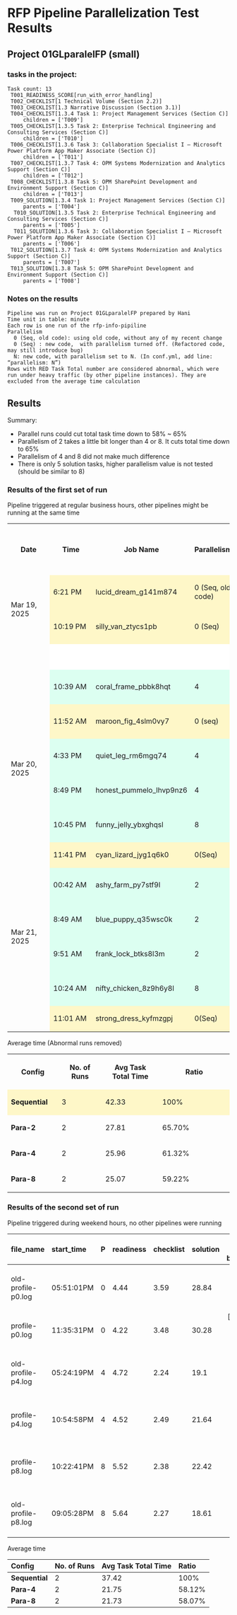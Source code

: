 # RFP Pipeline Parallelization Test Results

## Project 01GLparalelFP (small)

### tasks in the project:

```
Task count: 13
 T001_READINESS_SCORE[run_with_error_handling]
 T002_CHECKLIST[1 Technical Volume (Section 2.2)]
 T003_CHECKLIST[1.3 Narrative Discussion (Section 3.1)]
 T004_CHECKLIST[1.3.4 Task 1: Project Management Services (Section C)]
     children = ['T009']
 T005_CHECKLIST[1.3.5 Task 2: Enterprise Technical Engineering and Consulting Services (Section C)]
     children = ['T010']
 T006_CHECKLIST[1.3.6 Task 3: Collaboration Specialist I – Microsoft Power Platform App Maker Associate (Section C)]
     children = ['T011']
 T007_CHECKLIST[1.3.7 Task 4: OPM Systems Modernization and Analytics Support (Section C)]
     children = ['T012']
 T008_CHECKLIST[1.3.8 Task 5: OPM SharePoint Development and Environment Support (Section C)]
     children = ['T013']
 T009_SOLUTION[1.3.4 Task 1: Project Management Services (Section C)]
     parents = ['T004']
  T010_SOLUTION[1.3.5 Task 2: Enterprise Technical Engineering and Consulting Services (Section C)]
     parents = ['T005']
  T011_SOLUTION[1.3.6 Task 3: Collaboration Specialist I – Microsoft Power Platform App Maker Associate (Section C)]
     parents = ['T006']
 T012_SOLUTION[1.3.7 Task 4: OPM Systems Modernization and Analytics Support (Section C)]
     parents = ['T007']
 T013_SOLUTION[1.3.8 Task 5: OPM SharePoint Development and Environment Support (Section C)]
     parents = ['T008']
```
### Notes on the results

```
Pipeline was run on Project 01GLparalelFP prepared by Hani
Time unit in table: minute
Each row is one run of the rfp-info-pipiline
Parallelism
  0 (Seq, old code): using old code, without any of my recent change
  0 (Seq) : new code,  with parallelism turned off. (Refactored code, may still introduce bug)
  N: new code, with parallelism set to N. (In conf.yml, add line: “parallelism: N”)
Rows with RED Task Total number are considered abnormal, which were run under heavy traffic (by other pipeline instances). They are excluded from the average time calculation
```

## Results
Summary:
- Parallel runs could cut total task time down to 58% ~ 65%
- Parallelism of 2 takes a little bit longer than 4 or 8. It cuts total time down to 65%
- Parallelism of 4 and 8 did not make much difference
- There is only 5 solution tasks, higher parallelism value is not tested (should be similar to 8)

### Results of the first set of run 
Pipeline triggered at regular business hours, other pipelines might be running at the same time

<table data-testid="renderer-table" data-number-column="false" data-table-width="1800" data-layout="center"><colgroup><col style="width: 52px;"><col style="width: 63px;"><col style="width: 153px;"><col style="width: 115px;"><col style="width: 93px;"><col style="width: 89px;"><col style="width: 200px;"><col style="width: 127px;"><col style="width: 90px;"><col style="width: 82px;"></colgroup><tbody><tr><th rowspan="1" colspan="1" colorname="" class="ak-renderer-tableHeader-sortable-column__wrapper" data-colwidth="88" aria-sort="none"><div class="ak-renderer-tableHeader-sortable-column"><p data-renderer-start-pos="2046"><strong data-renderer-mark="true">Date</strong></p><figure class="ak-renderer-tableHeader-sorting-icon__wrapper ak-renderer-tableHeader-sorting-icon__no-order"><div role="presentation"><div class="ak-renderer-tableHeader-sorting-icon  ak-renderer-tableHeader-sorting-icon__not-allowed  cc-nnufw" role="button" tabindex="-1" aria-label="You can't sort a table with merged cells" aria-disabled="true" aria-hidden="true"><div class="sorting-icon-svg__not-allowed ak-renderer-tableHeader-sorting-icon-inactive cc-37vp66"><div class="cc-5gbtdb"></div></div></div></div></figure></div></th><th rowspan="1" colspan="1" colorname="" class="ak-renderer-tableHeader-sortable-column__wrapper" data-colwidth="106" aria-sort="none"><div class="ak-renderer-tableHeader-sortable-column"><p data-renderer-start-pos="2054"><strong data-renderer-mark="true">Time</strong></p><figure class="ak-renderer-tableHeader-sorting-icon__wrapper ak-renderer-tableHeader-sorting-icon__no-order"><div role="presentation"><div class="ak-renderer-tableHeader-sorting-icon  ak-renderer-tableHeader-sorting-icon__not-allowed  cc-nnufw" role="button" tabindex="-1" aria-label="You can't sort a table with merged cells" aria-disabled="true" aria-hidden="true"><div class="sorting-icon-svg__not-allowed ak-renderer-tableHeader-sorting-icon-inactive cc-37vp66"><div class="cc-5gbtdb"></div></div></div></div></figure></div></th><th rowspan="1" colspan="1" colorname="" class="ak-renderer-tableHeader-sortable-column__wrapper" data-colwidth="255" aria-sort="none"><div class="ak-renderer-tableHeader-sortable-column"><p data-renderer-start-pos="2062"><strong data-renderer-mark="true">Job Name</strong></p><figure class="ak-renderer-tableHeader-sorting-icon__wrapper ak-renderer-tableHeader-sorting-icon__no-order"><div role="presentation"><div class="ak-renderer-tableHeader-sorting-icon  ak-renderer-tableHeader-sorting-icon__not-allowed  cc-nnufw" role="button" tabindex="-1" aria-label="You can't sort a table with merged cells" aria-disabled="true" aria-hidden="true"><div class="sorting-icon-svg__not-allowed ak-renderer-tableHeader-sorting-icon-inactive cc-37vp66"><div class="cc-5gbtdb"></div></div></div></div></figure></div></th><th rowspan="1" colspan="1" colorname="" class="ak-renderer-tableHeader-sortable-column__wrapper" data-colwidth="193" aria-sort="none"><div class="ak-renderer-tableHeader-sortable-column"><p data-renderer-start-pos="2074"><strong data-renderer-mark="true">Parallelism</strong></p><figure class="ak-renderer-tableHeader-sorting-icon__wrapper ak-renderer-tableHeader-sorting-icon__no-order"><div role="presentation"><div class="ak-renderer-tableHeader-sorting-icon  ak-renderer-tableHeader-sorting-icon__not-allowed  cc-nnufw" role="button" tabindex="-1" aria-label="You can't sort a table with merged cells" aria-disabled="true" aria-hidden="true"><div class="sorting-icon-svg__not-allowed ak-renderer-tableHeader-sorting-icon-inactive cc-37vp66"><div class="cc-5gbtdb"></div></div></div></div></figure></div></th><th rowspan="1" colspan="1" colorname="" class="ak-renderer-tableHeader-sortable-column__wrapper" data-colwidth="156" aria-sort="none"><div class="ak-renderer-tableHeader-sortable-column"><p data-renderer-start-pos="2089"><strong data-renderer-mark="true">Readiness</strong></p><p data-renderer-start-pos="2100"><strong data-renderer-mark="true">Score</strong></p><figure class="ak-renderer-tableHeader-sorting-icon__wrapper ak-renderer-tableHeader-sorting-icon__no-order"><div role="presentation"><div class="ak-renderer-tableHeader-sorting-icon  ak-renderer-tableHeader-sorting-icon__not-allowed  cc-nnufw" role="button" tabindex="-1" aria-label="You can't sort a table with merged cells" aria-disabled="true" aria-hidden="true"><div class="sorting-icon-svg__not-allowed ak-renderer-tableHeader-sorting-icon-inactive cc-37vp66"><div class="cc-5gbtdb"></div></div></div></div></figure></div></th><th rowspan="1" colspan="1" colorname="" class="ak-renderer-tableHeader-sortable-column__wrapper" data-colwidth="149" aria-sort="none"><div class="ak-renderer-tableHeader-sortable-column"><p data-renderer-start-pos="2109"><strong data-renderer-mark="true">Checklist</strong></p><figure class="ak-renderer-tableHeader-sorting-icon__wrapper ak-renderer-tableHeader-sorting-icon__no-order"><div role="presentation"><div class="ak-renderer-tableHeader-sorting-icon  ak-renderer-tableHeader-sorting-icon__not-allowed  cc-nnufw" role="button" tabindex="-1" aria-label="You can't sort a table with merged cells" aria-disabled="true" aria-hidden="true"><div class="sorting-icon-svg__not-allowed ak-renderer-tableHeader-sorting-icon-inactive cc-37vp66"><div class="cc-5gbtdb"></div></div></div></div></figure></div></th><th rowspan="1" colspan="1" colorname="" class="ak-renderer-tableHeader-sortable-column__wrapper" data-colwidth="334" aria-sort="none"><div class="ak-renderer-tableHeader-sortable-column"><p data-renderer-start-pos="2122"><strong data-renderer-mark="true">Solution (by section)</strong></p><figure class="ak-renderer-tableHeader-sorting-icon__wrapper ak-renderer-tableHeader-sorting-icon__no-order"><div role="presentation"><div class="ak-renderer-tableHeader-sorting-icon  ak-renderer-tableHeader-sorting-icon__not-allowed  cc-nnufw" role="button" tabindex="-1" aria-label="You can't sort a table with merged cells" aria-disabled="true" aria-hidden="true"><div class="sorting-icon-svg__not-allowed ak-renderer-tableHeader-sorting-icon-inactive cc-37vp66"><div class="cc-5gbtdb"></div></div></div></div></figure></div></th><th rowspan="1" colspan="1" colorname="" class="ak-renderer-tableHeader-sortable-column__wrapper" data-colwidth="212" aria-sort="none"><div class="ak-renderer-tableHeader-sortable-column"><p data-renderer-start-pos="2147"><strong data-renderer-mark="true">Task Total = Readiness+Checklist +Solution</strong></p><figure class="ak-renderer-tableHeader-sorting-icon__wrapper ak-renderer-tableHeader-sorting-icon__no-order"><div role="presentation"><div class="ak-renderer-tableHeader-sorting-icon  ak-renderer-tableHeader-sorting-icon__not-allowed  cc-nnufw" role="button" tabindex="-1" aria-label="You can't sort a table with merged cells" aria-disabled="true" aria-hidden="true"><div class="sorting-icon-svg__not-allowed ak-renderer-tableHeader-sorting-icon-inactive cc-37vp66"><div class="cc-5gbtdb"></div></div></div></div></figure></div></th><th rowspan="1" colspan="1" colorname="" class="ak-renderer-tableHeader-sortable-column__wrapper" data-colwidth="151" aria-sort="none"><div class="ak-renderer-tableHeader-sortable-column"><p data-renderer-start-pos="2193"><strong data-renderer-mark="true">Total</strong></p><p data-renderer-start-pos="2200">(as in Job UI)</p><figure class="ak-renderer-tableHeader-sorting-icon__wrapper ak-renderer-tableHeader-sorting-icon__no-order"><div role="presentation"><div class="ak-renderer-tableHeader-sorting-icon  ak-renderer-tableHeader-sorting-icon__not-allowed  cc-nnufw" role="button" tabindex="-1" aria-label="You can't sort a table with merged cells" aria-disabled="true" aria-hidden="true"><div class="sorting-icon-svg__not-allowed ak-renderer-tableHeader-sorting-icon-inactive cc-37vp66"><div class="cc-5gbtdb"></div></div></div></div></figure></div></th><th rowspan="1" colspan="1" colorname="" class="ak-renderer-tableHeader-sortable-column__wrapper" data-colwidth="138" aria-sort="none"><div class="ak-renderer-tableHeader-sortable-column"><p data-renderer-start-pos="2218"><strong data-renderer-mark="true">Rate Limit Error 429</strong></p><figure class="ak-renderer-tableHeader-sorting-icon__wrapper ak-renderer-tableHeader-sorting-icon__no-order"><div role="presentation"><div class="ak-renderer-tableHeader-sorting-icon  ak-renderer-tableHeader-sorting-icon__not-allowed  cc-nnufw" role="button" tabindex="-1" aria-label="You can't sort a table with merged cells" aria-disabled="true" aria-hidden="true"><div class="sorting-icon-svg__not-allowed ak-renderer-tableHeader-sorting-icon-inactive cc-37vp66"><div class="cc-5gbtdb"></div></div></div></div></figure></div></th></tr><tr><td rowspan="2" colspan="1" colorname="" data-colwidth="88"><p data-renderer-start-pos="2244"><span class="date-lozenger-container" data-annotation-inline-node="true" data-annotation-mark="true" data-renderer-start-pos="2244"><span class="date-node" data-node-type="date" data-timestamp="1742342400000">Mar 19, 2025</span></span></p></td><td rowspan="1" colspan="1" colorname="Light yellow" data-colwidth="106" data-cell-background="#fffae6" style="background-color: rgb(254, 247, 200);"><p data-renderer-start-pos="2249">6:21 PM</p></td><td rowspan="1" colspan="1" colorname="Light yellow" data-colwidth="255" data-cell-background="#fffae6" style="background-color: rgb(254, 247, 200);"><p data-renderer-start-pos="2260">lucid_dream_g141m874</p></td><td rowspan="1" colspan="1" colorname="Light yellow" data-colwidth="193" data-cell-background="#fffae6" style="background-color: rgb(254, 247, 200);"><p data-renderer-start-pos="2284">0 (Seq, old code)</p></td><td rowspan="1" colspan="1" colorname="Light yellow" data-colwidth="156" data-cell-background="#fffae6" style="background-color: rgb(254, 247, 200);"><p data-renderer-start-pos="2305">4.43</p></td><td rowspan="1" colspan="1" colorname="Light yellow" data-colwidth="149" data-cell-background="#fffae6" style="background-color: rgb(254, 247, 200);"><p data-renderer-start-pos="2313">3.55</p></td><td rowspan="1" colspan="1" colorname="Light yellow" data-colwidth="334" data-cell-background="#fffae6" style="background-color: rgb(254, 247, 200);"><p data-renderer-start-pos="2321">30.87 (6,3,9,6,3)</p></td><td rowspan="1" colspan="1" colorname="Light yellow" data-colwidth="212" data-cell-background="#fffae6" style="background-color: rgb(254, 247, 200);"><p data-renderer-start-pos="2342"><strong data-renderer-mark="true">38.85</strong></p></td><td rowspan="1" colspan="1" colorname="Light yellow" data-colwidth="151" data-cell-background="#fffae6" style="background-color: rgb(254, 247, 200);"><p data-renderer-start-pos="2351">50</p></td><td rowspan="1" colspan="1" colorname="Light yellow" data-colwidth="138" data-cell-background="#fffae6" style="background-color: rgb(254, 247, 200);"><p data-renderer-start-pos="2357">0</p></td></tr><tr><td rowspan="1" colspan="1" colorname="Light yellow" data-colwidth="106" data-cell-background="#fffae6" style="background-color: rgb(254, 247, 200);"><p data-renderer-start-pos="2364">10:19 PM</p></td><td rowspan="1" colspan="1" colorname="Light yellow" data-colwidth="255" data-cell-background="#fffae6" style="background-color: rgb(254, 247, 200);"><p data-renderer-start-pos="2376">silly_van_ztycs1pb</p></td><td rowspan="1" colspan="1" colorname="Light yellow" data-colwidth="193" data-cell-background="#fffae6" style="background-color: rgb(254, 247, 200);"><p data-renderer-start-pos="2398">0 (Seq) </p></td><td rowspan="1" colspan="1" colorname="Light yellow" data-colwidth="156" data-cell-background="#fffae6" style="background-color: rgb(254, 247, 200);"><p data-renderer-start-pos="2410">4.54</p></td><td rowspan="1" colspan="1" colorname="Light yellow" data-colwidth="149" data-cell-background="#fffae6" style="background-color: rgb(254, 247, 200);"><p data-renderer-start-pos="2418">4.39</p></td><td rowspan="1" colspan="1" colorname="Light yellow" data-colwidth="334" data-cell-background="#fffae6" style="background-color: rgb(254, 247, 200);"><p data-renderer-start-pos="2426">38.16 (8,3,13,5,6)</p></td><td rowspan="1" colspan="1" colorname="Light yellow" data-colwidth="212" data-cell-background="#fffae6" style="background-color: rgb(254, 247, 200);"><p data-renderer-start-pos="2448"><strong data-renderer-mark="true">47.09</strong></p></td><td rowspan="1" colspan="1" colorname="Light yellow" data-colwidth="151" data-cell-background="#fffae6" style="background-color: rgb(254, 247, 200);"><p data-renderer-start-pos="2457">50</p></td><td rowspan="1" colspan="1" colorname="Light yellow" data-colwidth="138" data-cell-background="#fffae6" style="background-color: rgb(254, 247, 200);"><p data-renderer-start-pos="2463">1</p></td></tr><tr><td rowspan="1" colspan="1" colorname="" data-colwidth="88"><p data-renderer-start-pos="2470">&nbsp;</p></td><td rowspan="1" colspan="1" colorname="White" data-colwidth="106" data-cell-background="#ffffff" style="background-color: rgb(255, 255, 255);"><p data-renderer-start-pos="2474">&nbsp;</p></td><td rowspan="1" colspan="1" colorname="White" data-colwidth="255" data-cell-background="#ffffff" style="background-color: rgb(255, 255, 255);"><p data-renderer-start-pos="2478">&nbsp;</p></td><td rowspan="1" colspan="1" colorname="White" data-colwidth="193" data-cell-background="#ffffff" style="background-color: rgb(255, 255, 255);"><p data-renderer-start-pos="2482">&nbsp;</p></td><td rowspan="1" colspan="1" colorname="White" data-colwidth="156" data-cell-background="#ffffff" style="background-color: rgb(255, 255, 255);"><p data-renderer-start-pos="2486">&nbsp;</p></td><td rowspan="1" colspan="1" colorname="White" data-colwidth="149" data-cell-background="#ffffff" style="background-color: rgb(255, 255, 255);"><p data-renderer-start-pos="2490">&nbsp;</p></td><td rowspan="1" colspan="1" colorname="White" data-colwidth="334" data-cell-background="#ffffff" style="background-color: rgb(255, 255, 255);"><p data-renderer-start-pos="2494">&nbsp;</p></td><td rowspan="1" colspan="1" colorname="White" data-colwidth="212" data-cell-background="#ffffff" style="background-color: rgb(255, 255, 255);"><p data-renderer-start-pos="2498">&nbsp;</p></td><td rowspan="1" colspan="1" colorname="White" data-colwidth="151" data-cell-background="#ffffff" style="background-color: rgb(255, 255, 255);"><p data-renderer-start-pos="2502">&nbsp;</p></td><td rowspan="1" colspan="1" colorname="White" data-colwidth="138" data-cell-background="#ffffff" style="background-color: rgb(255, 255, 255);"><p data-renderer-start-pos="2506">&nbsp;</p></td></tr><tr><td rowspan="6" colspan="1" colorname="" data-colwidth="88"><p data-renderer-start-pos="2512"><span class="date-lozenger-container" data-annotation-inline-node="true" data-annotation-mark="true" data-renderer-start-pos="2512"><span class="date-node" data-node-type="date" data-timestamp="1742428800000">Mar 20, 2025</span></span></p></td><td rowspan="1" colspan="1" colorname="Light green" data-colwidth="106" data-cell-background="#e3fcef" style="background-color: rgb(220, 255, 241);"><p data-renderer-start-pos="2517">10:39 AM</p></td><td rowspan="1" colspan="1" colorname="Light green" data-colwidth="255" data-cell-background="#e3fcef" style="background-color: rgb(220, 255, 241);"><p data-renderer-start-pos="2529">coral_frame_pbbk8hqt</p></td><td rowspan="1" colspan="1" colorname="Light green" data-colwidth="193" data-cell-background="#e3fcef" style="background-color: rgb(220, 255, 241);"><p data-renderer-start-pos="2553">4</p></td><td rowspan="1" colspan="1" colorname="Light green" data-colwidth="156" data-cell-background="#e3fcef" style="background-color: rgb(220, 255, 241);"><p data-renderer-start-pos="2558">???</p></td><td rowspan="1" colspan="1" colorname="Light green" data-colwidth="149" data-cell-background="#e3fcef" style="background-color: rgb(220, 255, 241);"><p data-renderer-start-pos="2565">4.59</p></td><td rowspan="1" colspan="1" colorname="Light green" data-colwidth="334" data-cell-background="#e3fcef" style="background-color: rgb(220, 255, 241);"><p data-renderer-start-pos="2573">41.25 (34,26,31,33,14)</p></td><td rowspan="1" colspan="1" colorname="Light green" data-colwidth="212" data-cell-background="#e3fcef" style="background-color: rgb(220, 255, 241);"><p data-renderer-start-pos="2599"><strong data-renderer-mark="true"><span data-renderer-mark="true" data-text-custom-color="#bf2600" class="fabric-text-color-mark" style="--custom-palette-color: var(--ds-text-accent-red, #BF2600);">44.01</span></strong></p></td><td rowspan="1" colspan="1" colorname="Light green" data-colwidth="151" data-cell-background="#e3fcef" style="background-color: rgb(220, 255, 241);"><p data-renderer-start-pos="2608">50</p></td><td rowspan="1" colspan="1" colorname="Light green" data-colwidth="138" data-cell-background="#e3fcef" style="background-color: rgb(220, 255, 241);"><p data-renderer-start-pos="2614">152</p></td></tr><tr><td rowspan="1" colspan="1" colorname="Light yellow" data-colwidth="106" data-cell-background="#fffae6" style="background-color: rgb(254, 247, 200);"><p data-renderer-start-pos="2623">11:52 AM</p></td><td rowspan="1" colspan="1" colorname="Light yellow" data-colwidth="255" data-cell-background="#fffae6" style="background-color: rgb(254, 247, 200);"><p data-renderer-start-pos="2635">maroon_fig_4slm0vy7</p></td><td rowspan="1" colspan="1" colorname="Light yellow" data-colwidth="193" data-cell-background="#fffae6" style="background-color: rgb(254, 247, 200);"><p data-renderer-start-pos="2658">0 (seq) </p></td><td rowspan="1" colspan="1" colorname="Light yellow" data-colwidth="156" data-cell-background="#fffae6" style="background-color: rgb(254, 247, 200);"><p data-renderer-start-pos="2670">4.9</p></td><td rowspan="1" colspan="1" colorname="Light yellow" data-colwidth="149" data-cell-background="#fffae6" style="background-color: rgb(254, 247, 200);"><p data-renderer-start-pos="2677">7.23</p></td><td rowspan="1" colspan="1" colorname="Light yellow" data-colwidth="334" data-cell-background="#fffae6" style="background-color: rgb(254, 247, 200);"><p data-renderer-start-pos="2685">80.2 (10,17,18,18,15)</p></td><td rowspan="1" colspan="1" colorname="Light yellow" data-colwidth="212" data-cell-background="#fffae6" style="background-color: rgb(254, 247, 200);"><p data-renderer-start-pos="2710"><strong data-renderer-mark="true"><span data-renderer-mark="true" data-text-custom-color="#bf2600" class="fabric-text-color-mark" style="--custom-palette-color: var(--ds-text-accent-red, #BF2600);">92.33</span></strong></p></td><td rowspan="1" colspan="1" colorname="Light yellow" data-colwidth="151" data-cell-background="#fffae6" style="background-color: rgb(254, 247, 200);"><p data-renderer-start-pos="2719">93</p></td><td rowspan="1" colspan="1" colorname="Light yellow" data-colwidth="138" data-cell-background="#fffae6" style="background-color: rgb(254, 247, 200);"><p data-renderer-start-pos="2725">52</p></td></tr><tr><td rowspan="1" colspan="1" colorname="Light green" data-colwidth="106" data-cell-background="#e3fcef" style="background-color: rgb(220, 255, 241);"><p data-renderer-start-pos="2733">4:33 PM</p></td><td rowspan="1" colspan="1" colorname="Light green" data-colwidth="255" data-cell-background="#e3fcef" style="background-color: rgb(220, 255, 241);"><p data-renderer-start-pos="2744">quiet_leg_rm6mgq74</p></td><td rowspan="1" colspan="1" colorname="Light green" data-colwidth="193" data-cell-background="#e3fcef" style="background-color: rgb(220, 255, 241);"><p data-renderer-start-pos="2766">4</p></td><td rowspan="1" colspan="1" colorname="Light green" data-colwidth="156" data-cell-background="#e3fcef" style="background-color: rgb(220, 255, 241);"><p data-renderer-start-pos="2771">4.62</p></td><td rowspan="1" colspan="1" colorname="Light green" data-colwidth="149" data-cell-background="#e3fcef" style="background-color: rgb(220, 255, 241);"><p data-renderer-start-pos="2779">2.51</p></td><td rowspan="1" colspan="1" colorname="Light green" data-colwidth="334" data-cell-background="#e3fcef" style="background-color: rgb(220, 255, 241);"><p data-renderer-start-pos="2787">23.18 (18,13,22,13,7)</p></td><td rowspan="1" colspan="1" colorname="Light green" data-colwidth="212" data-cell-background="#e3fcef" style="background-color: rgb(220, 255, 241);"><p data-renderer-start-pos="2812"><strong data-renderer-mark="true">24.91</strong></p></td><td rowspan="1" colspan="1" colorname="Light green" data-colwidth="151" data-cell-background="#e3fcef" style="background-color: rgb(220, 255, 241);"><p data-renderer-start-pos="2821">26</p></td><td rowspan="1" colspan="1" colorname="Light green" data-colwidth="138" data-cell-background="#e3fcef" style="background-color: rgb(220, 255, 241);"><p data-renderer-start-pos="2827">44</p></td></tr><tr><td rowspan="1" colspan="1" colorname="Light green" data-colwidth="106" data-cell-background="#e3fcef" style="background-color: rgb(220, 255, 241);"><p data-renderer-start-pos="2835">8:49 PM</p></td><td rowspan="1" colspan="1" colorname="Light green" data-colwidth="255" data-cell-background="#e3fcef" style="background-color: rgb(220, 255, 241);"><p data-renderer-start-pos="2846">honest_pummelo_lhvp9nz6</p></td><td rowspan="1" colspan="1" colorname="Light green" data-colwidth="193" data-cell-background="#e3fcef" style="background-color: rgb(220, 255, 241);"><p data-renderer-start-pos="2873">4</p></td><td rowspan="1" colspan="1" colorname="Light green" data-colwidth="156" data-cell-background="#e3fcef" style="background-color: rgb(220, 255, 241);"><p data-renderer-start-pos="2878">4.52</p></td><td rowspan="1" colspan="1" colorname="Light green" data-colwidth="149" data-cell-background="#e3fcef" style="background-color: rgb(220, 255, 241);"><p data-renderer-start-pos="2886">2.91</p></td><td rowspan="1" colspan="1" colorname="Light green" data-colwidth="334" data-cell-background="#e3fcef" style="background-color: rgb(220, 255, 241);"><p data-renderer-start-pos="2894">24.65 (15,20,16,15,8)</p></td><td rowspan="1" colspan="1" colorname="Light green" data-colwidth="212" data-cell-background="#e3fcef" style="background-color: rgb(220, 255, 241);"><p data-renderer-start-pos="2919"><strong data-renderer-mark="true">27.01</strong></p></td><td rowspan="1" colspan="1" colorname="Light green" data-colwidth="151" data-cell-background="#e3fcef" style="background-color: rgb(220, 255, 241);"><p data-renderer-start-pos="2928">34</p></td><td rowspan="1" colspan="1" colorname="Light green" data-colwidth="138" data-cell-background="#e3fcef" style="background-color: rgb(220, 255, 241);"><p data-renderer-start-pos="2934">37</p></td></tr><tr><td rowspan="1" colspan="1" colorname="Light green" data-colwidth="106" data-cell-background="#e3fcef" style="background-color: rgb(220, 255, 241);"><p data-renderer-start-pos="2942">10:45 PM</p></td><td rowspan="1" colspan="1" colorname="Light green" data-colwidth="255" data-cell-background="#e3fcef" style="background-color: rgb(220, 255, 241);"><p data-renderer-start-pos="2954">funny_jelly_ybxghqsl</p></td><td rowspan="1" colspan="1" colorname="Light green" data-colwidth="193" data-cell-background="#e3fcef" style="background-color: rgb(220, 255, 241);"><p data-renderer-start-pos="2978">8</p></td><td rowspan="1" colspan="1" colorname="Light green" data-colwidth="156" data-cell-background="#e3fcef" style="background-color: rgb(220, 255, 241);"><p data-renderer-start-pos="2983">4.75</p></td><td rowspan="1" colspan="1" colorname="Light green" data-colwidth="149" data-cell-background="#e3fcef" style="background-color: rgb(220, 255, 241);"><p data-renderer-start-pos="2991">3.36</p></td><td rowspan="1" colspan="1" colorname="Light green" data-colwidth="334" data-cell-background="#e3fcef" style="background-color: rgb(220, 255, 241);"><p data-renderer-start-pos="2999">26.71 (18,15,24,22,18)</p></td><td rowspan="1" colspan="1" colorname="Light green" data-colwidth="212" data-cell-background="#e3fcef" style="background-color: rgb(220, 255, 241);"><p data-renderer-start-pos="3025"><strong data-renderer-mark="true">28.05</strong></p></td><td rowspan="1" colspan="1" colorname="Light green" data-colwidth="151" data-cell-background="#e3fcef" style="background-color: rgb(220, 255, 241);"><p data-renderer-start-pos="3034">33</p></td><td rowspan="1" colspan="1" colorname="Light green" data-colwidth="138" data-cell-background="#e3fcef" style="background-color: rgb(220, 255, 241);"><p data-renderer-start-pos="3040">70</p></td></tr><tr><td rowspan="1" colspan="1" colorname="Light yellow" data-colwidth="106" data-cell-background="#fffae6" style="background-color: rgb(254, 247, 200);"><p data-renderer-start-pos="3048">11:41 PM</p></td><td rowspan="1" colspan="1" colorname="Light yellow" data-colwidth="255" data-cell-background="#fffae6" style="background-color: rgb(254, 247, 200);"><p data-renderer-start-pos="3060">cyan_lizard_jyg1q6k0</p></td><td rowspan="1" colspan="1" colorname="Light yellow" data-colwidth="193" data-cell-background="#fffae6" style="background-color: rgb(254, 247, 200);"><p data-renderer-start-pos="3084">0(Seq)</p></td><td rowspan="1" colspan="1" colorname="Light yellow" data-colwidth="156" data-cell-background="#fffae6" style="background-color: rgb(254, 247, 200);"><p data-renderer-start-pos="3094">4.49</p></td><td rowspan="1" colspan="1" colorname="Light yellow" data-colwidth="149" data-cell-background="#fffae6" style="background-color: rgb(254, 247, 200);"><p data-renderer-start-pos="3102">5</p></td><td rowspan="1" colspan="1" colorname="Light yellow" data-colwidth="334" data-cell-background="#fffae6" style="background-color: rgb(254, 247, 200);"><p data-renderer-start-pos="3107">34.29 (7,8,7,4,6)</p></td><td rowspan="1" colspan="1" colorname="Light yellow" data-colwidth="212" data-cell-background="#fffae6" style="background-color: rgb(254, 247, 200);"><p data-renderer-start-pos="3128"><strong data-renderer-mark="true">43.78</strong></p></td><td rowspan="1" colspan="1" colorname="Light yellow" data-colwidth="151" data-cell-background="#fffae6" style="background-color: rgb(254, 247, 200);"><p data-renderer-start-pos="3137">45</p></td><td rowspan="1" colspan="1" colorname="Light yellow" data-colwidth="138" data-cell-background="#fffae6" style="background-color: rgb(254, 247, 200);"><p data-renderer-start-pos="3143">8</p></td></tr><tr><td rowspan="4" colspan="1" colorname="" data-colwidth="88"><p data-renderer-start-pos="3150"><span class="date-lozenger-container" data-annotation-inline-node="true" data-annotation-mark="true" data-renderer-start-pos="3150"><span class="date-node" data-node-type="date" data-timestamp="1742515200000">Mar 21, 2025</span></span></p></td><td rowspan="1" colspan="1" colorname="Light green" data-colwidth="106" data-cell-background="#e3fcef" style="background-color: rgb(220, 255, 241);"><p data-renderer-start-pos="3155">00:42 AM</p></td><td rowspan="1" colspan="1" colorname="Light green" data-colwidth="255" data-cell-background="#e3fcef" style="background-color: rgb(220, 255, 241);"><p data-renderer-start-pos="3167">ashy_farm_py7stf9l</p></td><td rowspan="1" colspan="1" colorname="Light green" data-colwidth="193" data-cell-background="#e3fcef" style="background-color: rgb(220, 255, 241);"><p data-renderer-start-pos="3189">2</p></td><td rowspan="1" colspan="1" colorname="Light green" data-colwidth="156" data-cell-background="#e3fcef" style="background-color: rgb(220, 255, 241);"><p data-renderer-start-pos="3194">4.50</p></td><td rowspan="1" colspan="1" colorname="Light green" data-colwidth="149" data-cell-background="#e3fcef" style="background-color: rgb(220, 255, 241);"><p data-renderer-start-pos="3202">3.98</p></td><td rowspan="1" colspan="1" colorname="Light green" data-colwidth="334" data-cell-background="#e3fcef" style="background-color: rgb(220, 255, 241);"><p data-renderer-start-pos="3210">49.66 (11,10,15,14,23)</p></td><td rowspan="1" colspan="1" colorname="Light green" data-colwidth="212" data-cell-background="#e3fcef" style="background-color: rgb(220, 255, 241);"><p data-renderer-start-pos="3236"><strong data-renderer-mark="true"><span data-renderer-mark="true" data-text-custom-color="#bf2600" class="fabric-text-color-mark" style="--custom-palette-color: var(--ds-text-accent-red, #BF2600);">53.84</span></strong></p></td><td rowspan="1" colspan="1" colorname="Light green" data-colwidth="151" data-cell-background="#e3fcef" style="background-color: rgb(220, 255, 241);"><p data-renderer-start-pos="3245">56</p></td><td rowspan="1" colspan="1" colorname="Light green" data-colwidth="138" data-cell-background="#e3fcef" style="background-color: rgb(220, 255, 241);"><p data-renderer-start-pos="3251">53</p></td></tr><tr><td rowspan="1" colspan="1" colorname="Light green" data-colwidth="106" data-cell-background="#e3fcef" style="background-color: rgb(220, 255, 241);"><p data-renderer-start-pos="3259">8:49 AM</p></td><td rowspan="1" colspan="1" colorname="Light green" data-colwidth="255" data-cell-background="#e3fcef" style="background-color: rgb(220, 255, 241);"><p data-renderer-start-pos="3270">blue_puppy_q35wsc0k</p></td><td rowspan="1" colspan="1" colorname="Light green" data-colwidth="193" data-cell-background="#e3fcef" style="background-color: rgb(220, 255, 241);"><p data-renderer-start-pos="3293">2</p></td><td rowspan="1" colspan="1" colorname="Light green" data-colwidth="156" data-cell-background="#e3fcef" style="background-color: rgb(220, 255, 241);"><p data-renderer-start-pos="3298">4.50</p></td><td rowspan="1" colspan="1" colorname="Light green" data-colwidth="149" data-cell-background="#e3fcef" style="background-color: rgb(220, 255, 241);"><p data-renderer-start-pos="3306">3.77</p></td><td rowspan="1" colspan="1" colorname="Light green" data-colwidth="334" data-cell-background="#e3fcef" style="background-color: rgb(220, 255, 241);"><p data-renderer-start-pos="3314">25.81 (7,7,10,8,9)</p></td><td rowspan="1" colspan="1" colorname="Light green" data-colwidth="212" data-cell-background="#e3fcef" style="background-color: rgb(220, 255, 241);"><p data-renderer-start-pos="3336"><strong data-renderer-mark="true">29.77</strong></p></td><td rowspan="1" colspan="1" colorname="Light green" data-colwidth="151" data-cell-background="#e3fcef" style="background-color: rgb(220, 255, 241);"><p data-renderer-start-pos="3345">33</p></td><td rowspan="1" colspan="1" colorname="Light green" data-colwidth="138" data-cell-background="#e3fcef" style="background-color: rgb(220, 255, 241);"><p data-renderer-start-pos="3351">5</p></td></tr><tr><td rowspan="1" colspan="1" colorname="Light green" data-colwidth="106" data-cell-background="#e3fcef" style="background-color: rgb(220, 255, 241);"><p data-renderer-start-pos="3358">9:51 AM</p></td><td rowspan="1" colspan="1" colorname="Light green" data-colwidth="255" data-cell-background="#e3fcef" style="background-color: rgb(220, 255, 241);"><p data-renderer-start-pos="3369">frank_lock_btks8l3m</p></td><td rowspan="1" colspan="1" colorname="Light green" data-colwidth="193" data-cell-background="#e3fcef" style="background-color: rgb(220, 255, 241);"><p data-renderer-start-pos="3392">2</p></td><td rowspan="1" colspan="1" colorname="Light green" data-colwidth="156" data-cell-background="#e3fcef" style="background-color: rgb(220, 255, 241);"><p data-renderer-start-pos="3397">4.44</p></td><td rowspan="1" colspan="1" colorname="Light green" data-colwidth="149" data-cell-background="#e3fcef" style="background-color: rgb(220, 255, 241);"><p data-renderer-start-pos="3405">4.11</p></td><td rowspan="1" colspan="1" colorname="Light green" data-colwidth="334" data-cell-background="#e3fcef" style="background-color: rgb(220, 255, 241);"><p data-renderer-start-pos="3413">21.55 (8,6,10,6,5)</p></td><td rowspan="1" colspan="1" colorname="Light green" data-colwidth="212" data-cell-background="#e3fcef" style="background-color: rgb(220, 255, 241);"><p data-renderer-start-pos="3435"><strong data-renderer-mark="true">25.86</strong></p></td><td rowspan="1" colspan="1" colorname="Light green" data-colwidth="151" data-cell-background="#e3fcef" style="background-color: rgb(220, 255, 241);"><p data-renderer-start-pos="3444">27</p></td><td rowspan="1" colspan="1" colorname="Light green" data-colwidth="138" data-cell-background="#e3fcef" style="background-color: rgb(220, 255, 241);"><p data-renderer-start-pos="3450">0</p></td></tr><tr><td rowspan="1" colspan="1" colorname="Light green" data-colwidth="106" data-cell-background="#e3fcef" style="background-color: rgb(220, 255, 241);"><p data-renderer-start-pos="3457">10:24 AM</p></td><td rowspan="1" colspan="1" colorname="Light green" data-colwidth="255" data-cell-background="#e3fcef" style="background-color: rgb(220, 255, 241);"><p data-renderer-start-pos="3469">nifty_chicken_8z9h6y8l</p></td><td rowspan="1" colspan="1" colorname="Light green" data-colwidth="193" data-cell-background="#e3fcef" style="background-color: rgb(220, 255, 241);"><p data-renderer-start-pos="3495">8</p></td><td rowspan="1" colspan="1" colorname="Light green" data-colwidth="156" data-cell-background="#e3fcef" style="background-color: rgb(220, 255, 241);"><p data-renderer-start-pos="3500">5.80</p></td><td rowspan="1" colspan="1" colorname="Light green" data-colwidth="149" data-cell-background="#e3fcef" style="background-color: rgb(220, 255, 241);"><p data-renderer-start-pos="3508">2.31</p></td><td rowspan="1" colspan="1" colorname="Light green" data-colwidth="334" data-cell-background="#e3fcef" style="background-color: rgb(220, 255, 241);"><p data-renderer-start-pos="3516">20.63 (14,20,20,18,7)</p></td><td rowspan="1" colspan="1" colorname="Light green" data-colwidth="212" data-cell-background="#e3fcef" style="background-color: rgb(220, 255, 241);"><p data-renderer-start-pos="3541"><strong data-renderer-mark="true">22.09</strong></p></td><td rowspan="1" colspan="1" colorname="Light green" data-colwidth="151" data-cell-background="#e3fcef" style="background-color: rgb(220, 255, 241);"><p data-renderer-start-pos="3550">25</p></td><td rowspan="1" colspan="1" colorname="Light green" data-colwidth="138" data-cell-background="#e3fcef" style="background-color: rgb(220, 255, 241);"><p data-renderer-start-pos="3556">26</p></td></tr><tr><td rowspan="1" colspan="1" colorname="" data-colwidth="88"><p data-renderer-start-pos="3564">&nbsp;</p></td><td rowspan="1" colspan="1" colorname="Light yellow" data-colwidth="106" data-cell-background="#fffae6" style="background-color: rgb(254, 247, 200);"><p data-renderer-start-pos="3568">11:01 AM</p></td><td rowspan="1" colspan="1" colorname="Light yellow" data-colwidth="255" data-cell-background="#fffae6" style="background-color: rgb(254, 247, 200);"><p data-renderer-start-pos="3580">strong_dress_kyfmzgpj</p></td><td rowspan="1" colspan="1" colorname="Light yellow" data-colwidth="193" data-cell-background="#fffae6" style="background-color: rgb(254, 247, 200);"><p data-renderer-start-pos="3605">0(Seq)</p></td><td rowspan="1" colspan="1" colorname="Light yellow" data-colwidth="156" data-cell-background="#fffae6" style="background-color: rgb(254, 247, 200);"><p data-renderer-start-pos="3615">4.41</p></td><td rowspan="1" colspan="1" colorname="Light yellow" data-colwidth="149" data-cell-background="#fffae6" style="background-color: rgb(254, 247, 200);"><p data-renderer-start-pos="3623">3.28</p></td><td rowspan="1" colspan="1" colorname="Light yellow" data-colwidth="334" data-cell-background="#fffae6" style="background-color: rgb(254, 247, 200);"><p data-renderer-start-pos="3631">33.38 (6,4,7,8,6)</p></td><td rowspan="1" colspan="1" colorname="Light yellow" data-colwidth="212" data-cell-background="#fffae6" style="background-color: rgb(254, 247, 200);"><p data-renderer-start-pos="3652"><strong data-renderer-mark="true">41.07</strong></p></td><td rowspan="1" colspan="1" colorname="Light yellow" data-colwidth="151" data-cell-background="#fffae6" style="background-color: rgb(254, 247, 200);"><p data-renderer-start-pos="3661">48</p></td><td rowspan="1" colspan="1" colorname="Light yellow" data-colwidth="138" data-cell-background="#fffae6" style="background-color: rgb(254, 247, 200);"><p data-renderer-start-pos="3667">1</p></td></tr></tbody></table>

Average time (Abnormal runs removed)

<table data-testid="renderer-table" data-number-column="false" data-table-width="760" data-layout="default"><colgroup><col style="width: 149px;"><col style="width: 106px;"><col style="width: 200px;"><col style="width: 300px;"></colgroup><tbody><tr><th rowspan="1" colspan="1" colorname="" class="ak-renderer-tableHeader-sortable-column__wrapper" data-colwidth="150" aria-sort="none"><div class="ak-renderer-tableHeader-sortable-column"><p data-renderer-start-pos="3726"><strong data-renderer-mark="true">Config</strong></p><figure class="ak-renderer-tableHeader-sorting-icon__wrapper ak-renderer-tableHeader-sorting-icon__no-order"><div role="presentation"><div class="ak-renderer-tableHeader-sorting-icon  cc-nnufw" role="button" tabindex="0" aria-label="No sort applied to the column" aria-disabled="false" aria-hidden="false"><div class="sorting-icon-svg__no_order ak-renderer-tableHeader-sorting-icon-inactive cc-37vp66"><div class="cc-5gbtdb"></div></div></div></div></figure></div></th><th rowspan="1" colspan="1" colorname="" class="ak-renderer-tableHeader-sortable-column__wrapper" data-colwidth="107" aria-sort="none"><div class="ak-renderer-tableHeader-sortable-column"><p data-renderer-start-pos="3736"><strong data-renderer-mark="true">No. of Runs</strong></p><figure class="ak-renderer-tableHeader-sorting-icon__wrapper ak-renderer-tableHeader-sorting-icon__no-order"><div role="presentation"><div class="ak-renderer-tableHeader-sorting-icon  cc-nnufw" role="button" tabindex="0" aria-label="No sort applied to the column" aria-disabled="false" aria-hidden="false"><div class="sorting-icon-svg__no_order ak-renderer-tableHeader-sorting-icon-inactive cc-37vp66"><div class="cc-5gbtdb"></div></div></div></div></figure></div></th><th rowspan="1" colspan="1" colorname="" class="ak-renderer-tableHeader-sortable-column__wrapper" data-colwidth="201" aria-sort="none"><div class="ak-renderer-tableHeader-sortable-column"><p data-renderer-start-pos="3751"><strong data-renderer-mark="true">Avg Task Total Time</strong></p><figure class="ak-renderer-tableHeader-sorting-icon__wrapper ak-renderer-tableHeader-sorting-icon__no-order"><div role="presentation"><div class="ak-renderer-tableHeader-sorting-icon  cc-nnufw" role="button" tabindex="0" aria-label="No sort applied to the column" aria-disabled="false" aria-hidden="false"><div class="sorting-icon-svg__no_order ak-renderer-tableHeader-sorting-icon-inactive cc-37vp66"><div class="cc-5gbtdb"></div></div></div></div></figure></div></th><th rowspan="1" colspan="1" colorname="" class="ak-renderer-tableHeader-sortable-column__wrapper" data-colwidth="301" aria-sort="none"><div class="ak-renderer-tableHeader-sortable-column"><p data-renderer-start-pos="3774"><strong data-renderer-mark="true">Ratio</strong></p><figure class="ak-renderer-tableHeader-sorting-icon__wrapper ak-renderer-tableHeader-sorting-icon__no-order"><div role="presentation"><div class="ak-renderer-tableHeader-sorting-icon  cc-nnufw" role="button" tabindex="0" aria-label="No sort applied to the column" aria-disabled="false" aria-hidden="false"><div class="sorting-icon-svg__no_order ak-renderer-tableHeader-sorting-icon-inactive cc-37vp66"><div class="cc-5gbtdb"></div></div></div></div></figure></div></th></tr><tr><td rowspan="1" colspan="1" colorname="Light yellow" data-colwidth="150" data-cell-background="#fffae6" style="background-color: rgb(254, 247, 200);"><p data-renderer-start-pos="3785"><strong data-renderer-mark="true">Sequential</strong></p></td><td rowspan="1" colspan="1" colorname="Light yellow" data-colwidth="107" data-cell-background="#fffae6" style="background-color: rgb(254, 247, 200);"><p data-renderer-start-pos="3799">3</p></td><td rowspan="1" colspan="1" colorname="Light yellow" data-colwidth="201" data-cell-background="#fffae6" style="background-color: rgb(254, 247, 200);"><p data-renderer-start-pos="3804">42.33</p></td><td rowspan="1" colspan="1" colorname="Light yellow" data-colwidth="301" data-cell-background="#fffae6" style="background-color: rgb(254, 247, 200);"><p data-renderer-start-pos="3813">100%</p></td></tr><tr><td rowspan="1" colspan="1" colorname="" data-colwidth="150"><p data-renderer-start-pos="3823"><strong data-renderer-mark="true">Para-2</strong></p></td><td rowspan="1" colspan="1" colorname="" data-colwidth="107"><p data-renderer-start-pos="3833">2</p></td><td rowspan="1" colspan="1" colorname="" data-colwidth="201"><p data-renderer-start-pos="3838">27.81</p></td><td rowspan="1" colspan="1" colorname="" data-colwidth="301"><p data-renderer-start-pos="3847">65.70%</p></td></tr><tr><td rowspan="1" colspan="1" colorname="" data-colwidth="150"><p data-renderer-start-pos="3859"><strong data-renderer-mark="true">Para-4</strong></p></td><td rowspan="1" colspan="1" colorname="" data-colwidth="107"><p data-renderer-start-pos="3869">2</p></td><td rowspan="1" colspan="1" colorname="" data-colwidth="201"><p data-renderer-start-pos="3874">25.96</p></td><td rowspan="1" colspan="1" colorname="" data-colwidth="301"><p data-renderer-start-pos="3883">61.32%</p></td></tr><tr><td rowspan="1" colspan="1" colorname="" data-colwidth="150"><p data-renderer-start-pos="3895"><strong data-renderer-mark="true">Para-8</strong></p></td><td rowspan="1" colspan="1" colorname="" data-colwidth="107"><p data-renderer-start-pos="3905">2</p></td><td rowspan="1" colspan="1" colorname="" data-colwidth="201"><p data-renderer-start-pos="3910">25.07</p></td><td rowspan="1" colspan="1" colorname="" data-colwidth="301"><p data-renderer-start-pos="3919">59.22%</p></td></tr></tbody></table>

### Results of the second set of run 
Pipeline triggered during weekend hours, no other pipelines were running

file_name | start_time | P | readiness | checklist | solution | solution time by_section | total | retry
:-------- | :--------- | :- | :-------- | :-------- | :------- | :-----------------------: | :--------- | :----
old-profile-p0.log | 05:51:01PM |0 | 4.44 | 3.59 | 28.84 | [6.56, 4.04, 8.88, 4.97, 4.25] | 36.87 | 0
profile-p0.log | 11:35:31PM |0 | 4.22 | 3.48 | 30.28 | [7.2, 5.97, 6.31, 7.06, 3.59] | 37.98 | 0
old-profile-p4.log | 05:24:19PM |4 | 4.72 | 2.24 | 19.1 | [8.33, 16.34, 13.0, 9.84, 13.91] | 20.41 | 25
profile-p4.log | 10:54:58PM |4 | 4.52 | 2.49 | 21.64 | [11.46, 10.97, 15.29, 9.11, 10.65] | 23.09 | 18
profile-p8.log | 10:22:41PM |8 | 5.52 | 2.38 | 22.42 | [18.24, 20.21, 21.4, 18.08, 17.28] | 23.62 | 21
old-profile-p8.log | 09:05:28PM |8 | 5.64 | 2.27 | 18.61 | [15.96, 14.82, 17.02, 12.98, 18.4] | 19.85 | 26

Average time

Config | No. of Runs | Avg Task Total Time | Ratio
:----- | :---------- | :------------------ | :----
**Sequential** | 2 | 37.42 | 100%
**Para-4** | 2 | 21.75 | 58.12%
**Para-8** | 2 | 21.73 | 58.07%
